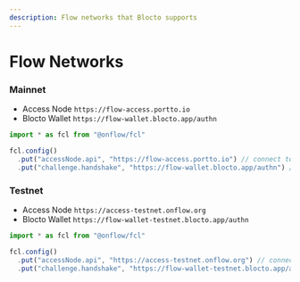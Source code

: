 ```yaml
---
description: Flow networks that Blocto supports
---
```


# Flow Networks

### Mainnet

* Access Node `https://flow-access.portto.io`
* Blocto Wallet `https://flow-wallet.blocto.app/authn`

```javascript
import * as fcl from "@onflow/fcl"

fcl.config()
  .put("accessNode.api", "https://flow-access.portto.io") // connect to Flow mainnet
  .put("challenge.handshake", "https://flow-wallet.blocto.app/authn") // use Blocto wallet
```

### Testnet 

* Access Node `https://access-testnet.onflow.org`
* Blocto Wallet `https://flow-wallet-testnet.blocto.app/authn`

```javascript
import * as fcl from "@onflow/fcl"

fcl.config()
  .put("accessNode.api", "https://access-testnet.onflow.org") // connect to Flow testnet
  .put("challenge.handshake", "https://flow-wallet-testnet.blocto.app/authn") // use Blocto testnet wallet
```

